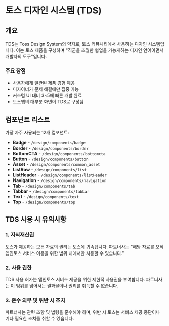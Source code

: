 # 토스 디자인 시스템 (TDS)

## 개요

TDS는 Toss Design System의 약자로, 토스 커뮤니티에서 사용하는 디자인 시스템입니다. 이는 토스 제품을 구성하며 "직군을 초월한 협업을 가능케하는 디자인 언어이면서 개발자의 도구"입니다.

### 주요 장점

- 사용자에게 일관된 제품 경험 제공
- 디자이너가 문제 해결에만 집중 가능
- 커스텀 UI 대비 3~5배 빠른 개발 완료
- 토스앱의 대부분 화면이 TDS로 구성됨

## 컴포넌트 리스트

가장 자주 사용되는 12개 컴포넌트:

- **Badge** - `/design/components/badge`
- **Border** - `/design/components/border`
- **BottomCTA** - `/design/components/bottomcta`
- **Button** - `/design/components/button`
- **Asset** - `/design/components/common_asset`
- **ListRow** - `/design/components/list`
- **ListHeader** - `/design/components/listHeader`
- **Navigation** - `/design/components/navigation`
- **Tab** - `/design/components/tab`
- **Tabbar** - `/design/components/tabbar`
- **Text** - `/design/components/text`
- **Top** - `/design/components/top`

## TDS 사용 시 유의사항

### 1. 지식재산권

토스가 제공하는 모든 자료의 권리는 토스에 귀속됩니다. 파트너사는 "해당 자료를 오직 앱인토스 서비스 이용을 위한 범위 내에서만 사용할 수 있습니다."

### 2. 사용 권한

TDS 사용 허가는 앱인토스 서비스 제공을 위한 제한적 사용권을 부여합니다. 파트너사는 이 범위를 넘어서는 결과물이나 권리를 취득할 수 없습니다.

### 3. 준수 의무 및 위반 시 조치

파트너사는 관련 조항 및 법령을 준수해야 하며, 위반 시 토스는 서비스 제공 중단이나 기타 필요한 조치를 취할 수 있습니다.
